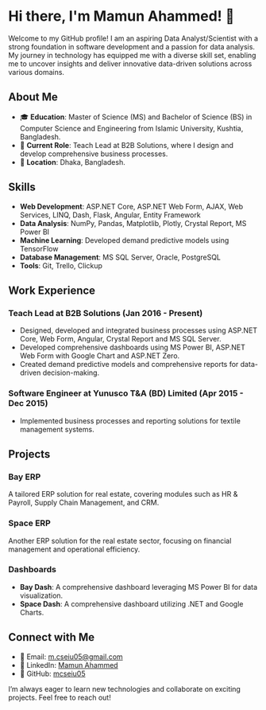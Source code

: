 # Hi there, I'm Mamun Ahammed! 👋

Welcome to my GitHub profile! I am an aspiring Data Analyst/Scientist with a strong foundation in software development and a passion for data analysis. My journey in technology has equipped me with a diverse skill set, enabling me to uncover insights and deliver innovative data-driven solutions across various domains.

## About Me

- 🎓 **Education**: Master of Science (MS) and Bachelor of Science (BS) in Computer Science and Engineering from Islamic University, Kushtia, Bangladesh.
- 💼 **Current Role**: Teach Lead at B2B Solutions, where I design and develop comprehensive business processes.
- 📍  **Location**: Dhaka, Bangladesh.

## Skills

- **Web Development**: ASP.NET Core, ASP.NET Web Form, AJAX, Web Services, LINQ, Dash, Flask, Angular, Entity Framework
- **Data Analysis**: NumPy, Pandas, Matplotlib, Plotly, Crystal Report, MS Power BI
- **Machine Learning**: Developed demand predictive models using TensorFlow
- **Database Management**: MS SQL Server, Oracle, PostgreSQL
- **Tools**: Git, Trello, Clickup

## Work Experience

### Teach Lead at B2B Solutions (Jan 2016 - Present)
- Designed, developed and integrated business processes using ASP.NET Core, Web Form, Angular, Crystal Report and MS SQL Server.
- Developed comprehensive dashboards using MS Power BI, ASP.NET Web Form with Google Chart and ASP.NET Zero.
- Created demand predictive models and comprehensive reports for data-driven decision-making.

### Software Engineer at Yunusco T&A (BD) Limited (Apr 2015 - Dec 2015)
- Implemented business processes and reporting solutions for textile management systems.

## Projects

### Bay ERP
A tailored ERP solution for real estate, covering modules such as HR & Payroll, Supply Chain Management, and CRM.

### Space ERP
Another ERP solution for the real estate sector, focusing on financial management and operational efficiency.

### Dashboards
- **Bay Dash**: A comprehensive dashboard leveraging MS Power BI for data visualization.
- **Space Dash**: A comprehensive dashboard utilizing .NET and Google Charts.

## Connect with Me

- 📧 Email: [m.cseiu05@gmail.com](mailto:m.cseiu05@gmail.com)
- 📜 LinkedIn: [Mamun Ahammed](https://www.linkedin.com/in/mamun-ahammed-32b0b9b9/m_cseiu)
- 📁 GitHub: [mcseiu05](https://github.com/mcseiu05)

I’m always eager to learn new technologies and collaborate on exciting projects. Feel free to reach out!
